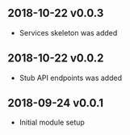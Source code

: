 ## 2018-10-22 v0.0.3
 * Services skeleton was added
## 2018-10-22 v0.0.2
 * Stub API endpoints was added
## 2018-09-24 v0.0.1
 * Initial module setup
